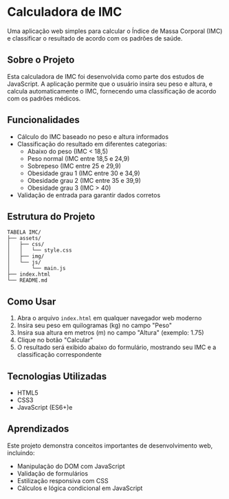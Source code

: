 # Calculadora de IMC

Uma aplicação web simples para calcular o Índice de Massa Corporal (IMC) e classificar o resultado de acordo com os padrões de saúde.

## Sobre o Projeto

Esta calculadora de IMC foi desenvolvida como parte dos estudos de JavaScript. A aplicação permite que o usuário insira seu peso e altura, e calcula automaticamente o IMC, fornecendo uma classificação de acordo com os padrões médicos.

## Funcionalidades

- Cálculo do IMC baseado no peso e altura informados
- Classificação do resultado em diferentes categorias:
  - Abaixo do peso (IMC < 18,5)
  - Peso normal (IMC entre 18,5 e 24,9)
  - Sobrepeso (IMC entre 25 e 29,9)
  - Obesidade grau 1 (IMC entre 30 e 34,9)
  - Obesidade grau 2 (IMC entre 35 e 39,9)
  - Obesidade grau 3 (IMC > 40)
- Validação de entrada para garantir dados corretos

## Estrutura do Projeto

```
TABELA IMC/
├── assets/
│   ├── css/
│   │   └── style.css
│   ├── img/
│   └── js/
│       └── main.js
├── index.html
└── README.md
```

## Como Usar

1. Abra o arquivo `index.html` em qualquer navegador web moderno
2. Insira seu peso em quilogramas (kg) no campo "Peso"
3. Insira sua altura em metros (m) no campo "Altura" (exemplo: 1.75)
4. Clique no botão "Calcular"
5. O resultado será exibido abaixo do formulário, mostrando seu IMC e a classificação correspondente

## Tecnologias Utilizadas

- HTML5
- CSS3
- JavaScript (ES6+)e

## Aprendizados

Este projeto demonstra conceitos importantes de desenvolvimento web, incluindo:
- Manipulação do DOM com JavaScript
- Validação de formulários
- Estilização responsiva com CSS
- Cálculos e lógica condicional em JavaScript